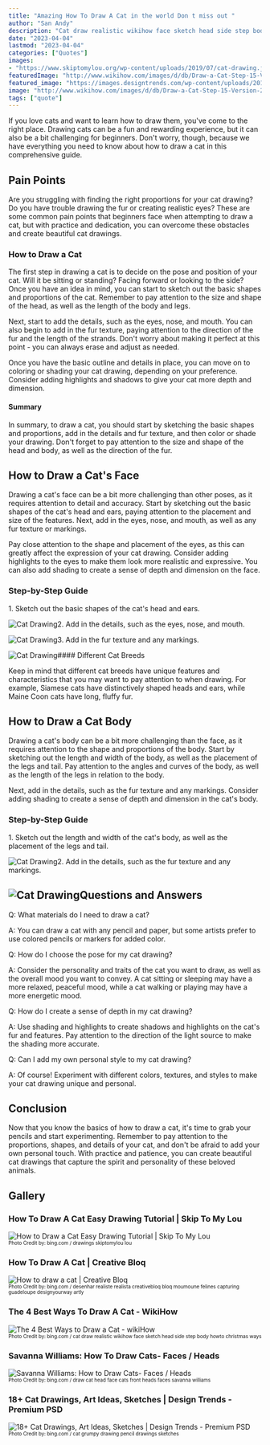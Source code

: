 ```yaml
---
title: "Amazing How To Draw A Cat in the world Don t miss out "
author: "San Andy"
description: "Cat draw realistic wikihow face sketch head side step body howto christmas ways"
date: "2023-04-04"
lastmod: "2023-04-04"
categories: ["Quotes"]
images:
- "https://www.skiptomylou.org/wp-content/uploads/2019/07/cat-drawing.jpg"
featuredImage: "http://www.wikihow.com/images/d/db/Draw-a-Cat-Step-15-Version-2.jpg"
featured_image: "https://images.designtrends.com/wp-content/uploads/2016/03/05140011/Grumpy-Cat-Pencil-Drawing.jpg"
image: "http://www.wikihow.com/images/d/db/Draw-a-Cat-Step-15-Version-2.jpg"
tags: ["quote"]
---
```


If you love cats and want to learn how to draw them, you've come to the right place. Drawing cats can be a fun and rewarding experience, but it can also be a bit challenging for beginners. Don't worry, though, because we have everything you need to know about how to draw a cat in this comprehensive guide.

Pain Points
-----------

Are you struggling with finding the right proportions for your cat drawing? Do you have trouble drawing the fur or creating realistic eyes? These are some common pain points that beginners face when attempting to draw a cat, but with practice and dedication, you can overcome these obstacles and create beautiful cat drawings.

### How to Draw a Cat

The first step in drawing a cat is to decide on the pose and position of your cat. Will it be sitting or standing? Facing forward or looking to the side? Once you have an idea in mind, you can start to sketch out the basic shapes and proportions of the cat. Remember to pay attention to the size and shape of the head, as well as the length of the body and legs.

Next, start to add the details, such as the eyes, nose, and mouth. You can also begin to add in the fur texture, paying attention to the direction of the fur and the length of the strands. Don't worry about making it perfect at this point - you can always erase and adjust as needed.

Once you have the basic outline and details in place, you can move on to coloring or shading your cat drawing, depending on your preference. Consider adding highlights and shadows to give your cat more depth and dimension.

#### Summary

In summary, to draw a cat, you should start by sketching the basic shapes and proportions, add in the details and fur texture, and then color or shade your drawing. Don't forget to pay attention to the size and shape of the head and body, as well as the direction of the fur.

How to Draw a Cat's Face
------------------------

Drawing a cat's face can be a bit more challenging than other poses, as it requires attention to detail and accuracy. Start by sketching out the basic shapes of the cat's head and ears, paying attention to the placement and size of the features. Next, add in the eyes, nose, and mouth, as well as any fur texture or markings.

Pay close attention to the shape and placement of the eyes, as this can greatly affect the expression of your cat drawing. Consider adding highlights to the eyes to make them look more realistic and expressive. You can also add shading to create a sense of depth and dimension on the face.

### Step-by-Step Guide

1\. Sketch out the basic shapes of the cat's head and ears.

![Cat Drawing](https://images.designtrends.com/wp-content/uploads/2016/03/05140011/Grumpy-Cat-Pencil-Drawing.jpg)2\. Add in the details, such as the eyes, nose, and mouth.

![Cat Drawing](https://1.bp.blogspot.com/-jDcXSdEq6oY/UDPQReT6XpI/AAAAAAAAAK8/H9Ft69clHwc/s1600/HowToDrawCatHeadsFront.jpg)3\. Add in the fur texture and any markings.

![Cat Drawing](https://www.skiptomylou.org/wp-content/uploads/2019/07/cat-drawing.jpg)#### Different Cat Breeds

Keep in mind that different cat breeds have unique features and characteristics that you may want to pay attention to when drawing. For example, Siamese cats have distinctively shaped heads and ears, while Maine Coon cats have long, fluffy fur.

How to Draw a Cat Body
----------------------

Drawing a cat's body can be a bit more challenging than the face, as it requires attention to the shape and proportions of the body. Start by sketching out the length and width of the body, as well as the placement of the legs and tail. Pay attention to the angles and curves of the body, as well as the length of the legs in relation to the body.

Next, add in the details, such as the fur texture and any markings. Consider adding shading to create a sense of depth and dimension in the cat's body.

### Step-by-Step Guide

1\. Sketch out the length and width of the cat's body, as well as the placement of the legs and tail.

![Cat Drawing](https://cdn.mos.cms.futurecdn.net/8xwXtTm5XzHenhimqM7LBU.jpg)2\. Add in the details, such as the fur texture and any markings.

![Cat Drawing](http://www.wikihow.com/images/d/db/Draw-a-Cat-Step-15-Version-2.jpg)Questions and Answers
---------------------

Q: What materials do I need to draw a cat?

A: You can draw a cat with any pencil and paper, but some artists prefer to use colored pencils or markers for added color.

Q: How do I choose the pose for my cat drawing?

A: Consider the personality and traits of the cat you want to draw, as well as the overall mood you want to convey. A cat sitting or sleeping may have a more relaxed, peaceful mood, while a cat walking or playing may have a more energetic mood.

Q: How do I create a sense of depth in my cat drawing?

A: Use shading and highlights to create shadows and highlights on the cat's fur and features. Pay attention to the direction of the light source to make the shading more accurate.

Q: Can I add my own personal style to my cat drawing?

A: Of course! Experiment with different colors, textures, and styles to make your cat drawing unique and personal.

Conclusion
----------

Now that you know the basics of how to draw a cat, it's time to grab your pencils and start experimenting. Remember to pay attention to the proportions, shapes, and details of your cat, and don't be afraid to add your own personal touch. With practice and patience, you can create beautiful cat drawings that capture the spirit and personality of these beloved animals.

Gallery
-------

### How To Draw A Cat Easy Drawing Tutorial | Skip To My Lou

![How to Draw a Cat Easy Drawing Tutorial | Skip To My Lou](https://www.skiptomylou.org/wp-content/uploads/2019/07/cat-drawing.jpg)   
 <sub><sup>Photo Credit by: bing.com / drawings skiptomylou lou</sup></sub>

### How To Draw A Cat | Creative Bloq

![How to draw a cat | Creative Bloq](https://cdn.mos.cms.futurecdn.net/8xwXtTm5XzHenhimqM7LBU.jpg)   
 <sub><sup>Photo Credit by: bing.com / desenhar realiste realista creativebloq bloq moumoune felines capturing guadeloupe designyourway artly</sup></sub>

### The 4 Best Ways To Draw A Cat - WikiHow

![The 4 Best Ways to Draw a Cat - wikiHow](http://www.wikihow.com/images/d/db/Draw-a-Cat-Step-15-Version-2.jpg)   
 <sub><sup>Photo Credit by: bing.com / cat draw realistic wikihow face sketch head side step body howto christmas ways</sup></sub>

### Savanna Williams: How To Draw Cats- Faces / Heads

![Savanna Williams: How to Draw Cats- Faces / Heads](https://1.bp.blogspot.com/-jDcXSdEq6oY/UDPQReT6XpI/AAAAAAAAAK8/H9Ft69clHwc/s1600/HowToDrawCatHeadsFront.jpg)   
 <sub><sup>Photo Credit by: bing.com / draw cat head face cats front heads faces savanna williams</sup></sub>

### 18+ Cat Drawings, Art Ideas, Sketches | Design Trends - Premium PSD

![18+ Cat Drawings, Art Ideas, Sketches | Design Trends - Premium PSD](https://images.designtrends.com/wp-content/uploads/2016/03/05140011/Grumpy-Cat-Pencil-Drawing.jpg)   
 <sub><sup>Photo Credit by: bing.com / cat grumpy drawing pencil drawings sketches</sup></sub>